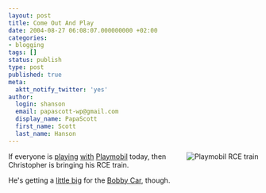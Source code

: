 ```yaml
---
layout: post
title: Come Out And Play
date: 2004-08-27 06:08:07.000000000 +02:00
categories:
- blogging
tags: []
status: publish
type: post
published: true
meta:
  aktt_notify_twitter: 'yes'
author:
  login: shanson
  email: papascott-wp@gmail.com
  display_name: PapaScott
  first_name: Scott
  last_name: Hanson
---
```

<p><img src="https://www.papascott.de/wordpress/wp-content/uploads/2004/08/RCEtrain.jpg" alt="Playmobil RCE train" align="right" /> If everyone is <a href="http://www.hebig.com/archives/002447.shtml">playing</a> <a href="http://nico.blogg.de/eintrag.php?id=558">with</a> <a href="http://www.playmobil.de">Playmobil</a> today, then Christopher is bringing his RCE train.</p>
<p>He's getting a <a href="http://www.hebig.com/archives/002445.shtml">little big</a> for the <a href="http://www.big.de/">Bobby Car</a>, though.</p>
